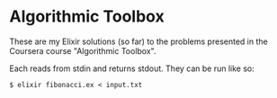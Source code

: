 # Algorithmic Toolbox

These are my Elixir solutions (so far) to the problems presented in the Coursera course "Algorithmic Toolbox".

Each reads from stdin and returns stdout. They can be run like so:

```
$ elixir fibonacci.ex < input.txt
```
